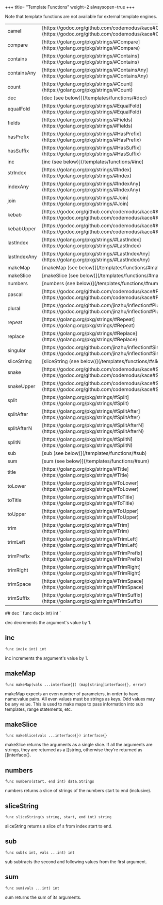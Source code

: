 +++
title= "Template Functions"
weight=2
alwaysopen=true
+++

Note that template functions are not available for external template engines.

<!-- {{{gocog
package main

import (
	"fmt"
	"os"
	"os/exec"
	"regexp"
	"strings"
)

var (
	stringsPkg = regexp.MustCompile(`"(.*?)".*?(strings\.(.*))$`)
	kacePkg    = regexp.MustCompile(`"(.*?)".*?(kace\.(.*))`)
	localFunc  = regexp.MustCompile(`"(.*?)".*?[a-zA-Z0-9_]+$`)
)

func main() {
	c := exec.Command("go", "doc", "-u", "gnorm.org/gnorm/environ.FuncMap")
	b, err := c.CombinedOutput()
	if err != nil {
		fmt.Println(err)
		os.Exit(1)
	}

	fmt.Println("<table>")

	var locals []string
	s := string(b)
	// strip off the first line about funcmap itself
	lines := strings.Split(s, "\n")[1:]
	for _, s := range lines {
		if len(s) == 0 {
			continue
		}
		if len(s) == 1 {
			break
		}
		// trim the trailing comma and indentation
		s := strings.TrimSpace(s[:len(s)-1])
		switch {
		case stringsPkg.MatchString(s):
			s = stringsPkg.ReplaceAllString(s, `<tr><td>$1</td><td>[https://golang.org/pkg/strings/#$3](https://golang.org/pkg/strings/#$3)</td></tr>`)

		case kacePkg.MatchString(s):
			s = kacePkg.ReplaceAllString(s, `<tr><td>$1</td><td>[https://godoc.org/github.com/codemodus/kace#$3](https://godoc.org/github.com/codemodus/kace#$3)</td></tr>`)
		case localFunc.MatchString(s):
			name := localFunc.ReplaceAllString(s, "$1")
			locals = append(locals, name)
			lowername := strings.ToLower(name)
			s = fmt.Sprintf("<tr><td>%s</td><td>[%s (see below)](/templates/functions/#%s)</td></tr>", name, name, lowername)
		}
		fmt.Println(s)
	}
	fmt.Println("</table>")

	for _, s := range locals {
		fmt.Println("##", s)
		c := exec.Command("go", "doc", "-u", "gnorm.org/gnorm/environ."+s)
		b, err := c.CombinedOutput()
		if err != nil {
			fmt.Println(err)
			os.Exit(1)
		}
		s := strings.TrimSpace(string(b))
		vals := strings.Split(s, "\n")
		fmt.Println("`", vals[0], "`")
		fmt.Println()
		for _, s := range vals[1:] {
			fmt.Println(strings.TrimSpace(s))
		}
	}
}
gocog}}} -->
<table>
<tr><td>camel</td><td>[https://godoc.org/github.com/codemodus/kace#Camel](https://godoc.org/github.com/codemodus/kace#Camel)</td></tr>
<tr><td>compare</td><td>[https://golang.org/pkg/strings/#Compare](https://golang.org/pkg/strings/#Compare)</td></tr>
<tr><td>contains</td><td>[https://golang.org/pkg/strings/#Contains](https://golang.org/pkg/strings/#Contains)</td></tr>
<tr><td>containsAny</td><td>[https://golang.org/pkg/strings/#ContainsAny](https://golang.org/pkg/strings/#ContainsAny)</td></tr>
<tr><td>count</td><td>[https://golang.org/pkg/strings/#Count](https://golang.org/pkg/strings/#Count)</td></tr>
<tr><td>dec</td><td>[dec (see below)](/templates/functions/#dec)</td></tr>
<tr><td>equalFold</td><td>[https://golang.org/pkg/strings/#EqualFold](https://golang.org/pkg/strings/#EqualFold)</td></tr>
<tr><td>fields</td><td>[https://golang.org/pkg/strings/#Fields](https://golang.org/pkg/strings/#Fields)</td></tr>
<tr><td>hasPrefix</td><td>[https://golang.org/pkg/strings/#HasPrefix](https://golang.org/pkg/strings/#HasPrefix)</td></tr>
<tr><td>hasSuffix</td><td>[https://golang.org/pkg/strings/#HasSuffix](https://golang.org/pkg/strings/#HasSuffix)</td></tr>
<tr><td>inc</td><td>[inc (see below)](/templates/functions/#inc)</td></tr>
<tr><td>strIndex</td><td>[https://golang.org/pkg/strings/#Index](https://golang.org/pkg/strings/#Index)</td></tr>
<tr><td>indexAny</td><td>[https://golang.org/pkg/strings/#IndexAny](https://golang.org/pkg/strings/#IndexAny)</td></tr>
<tr><td>join</td><td>[https://golang.org/pkg/strings/#Join](https://golang.org/pkg/strings/#Join)</td></tr>
<tr><td>kebab</td><td>[https://godoc.org/github.com/codemodus/kace#Kebab](https://godoc.org/github.com/codemodus/kace#Kebab)</td></tr>
<tr><td>kebabUpper</td><td>[https://godoc.org/github.com/codemodus/kace#KebabUpper](https://godoc.org/github.com/codemodus/kace#KebabUpper)</td></tr>
<tr><td>lastIndex</td><td>[https://golang.org/pkg/strings/#LastIndex](https://golang.org/pkg/strings/#LastIndex)</td></tr>
<tr><td>lastIndexAny</td><td>[https://golang.org/pkg/strings/#LastIndexAny](https://golang.org/pkg/strings/#LastIndexAny)</td></tr>
<tr><td>makeMap</td><td>[makeMap (see below)](/templates/functions/#makemap)</td></tr>
<tr><td>makeSlice</td><td>[makeSlice (see below)](/templates/functions/#makeslice)</td></tr>
<tr><td>numbers</td><td>[numbers (see below)](/templates/functions/#numbers)</td></tr>
<tr><td>pascal</td><td>[https://godoc.org/github.com/codemodus/kace#Pascal](https://godoc.org/github.com/codemodus/kace#Pascal)</td></tr>
<tr><td>plural</td><td>[https://godoc.org/github.com/jinzhu/inflection#Plural](https://godoc.org/github.com/jinzhu/inflection#Plural)</td></tr>
<tr><td>repeat</td><td>[https://golang.org/pkg/strings/#Repeat](https://golang.org/pkg/strings/#Repeat)</td></tr>
<tr><td>replace</td><td>[https://golang.org/pkg/strings/#Replace](https://golang.org/pkg/strings/#Replace)</td></tr>
<tr><td>singular</td><td>[https://godoc.org/github.com/jinzhu/inflection#Singular](https://godoc.org/github.com/jinzhu/inflection#Singular)</td></tr>
<tr><td>sliceString</td><td>[sliceString (see below)](/templates/functions/#slicestring)</td></tr>
<tr><td>snake</td><td>[https://godoc.org/github.com/codemodus/kace#Snake](https://godoc.org/github.com/codemodus/kace#Snake)</td></tr>
<tr><td>snakeUpper</td><td>[https://godoc.org/github.com/codemodus/kace#SnakeUpper](https://godoc.org/github.com/codemodus/kace#SnakeUpper)</td></tr>
<tr><td>split</td><td>[https://golang.org/pkg/strings/#Split](https://golang.org/pkg/strings/#Split)</td></tr>
<tr><td>splitAfter</td><td>[https://golang.org/pkg/strings/#SplitAfter](https://golang.org/pkg/strings/#SplitAfter)</td></tr>
<tr><td>splitAfterN</td><td>[https://golang.org/pkg/strings/#SplitAfterN](https://golang.org/pkg/strings/#SplitAfterN)</td></tr>
<tr><td>splitN</td><td>[https://golang.org/pkg/strings/#SplitN](https://golang.org/pkg/strings/#SplitN)</td></tr>
<tr><td>sub</td><td>[sub (see below)](/templates/functions/#sub)</td></tr>
<tr><td>sum</td><td>[sum (see below)](/templates/functions/#sum)</td></tr>
<tr><td>title</td><td>[https://golang.org/pkg/strings/#Title](https://golang.org/pkg/strings/#Title)</td></tr>
<tr><td>toLower</td><td>[https://golang.org/pkg/strings/#ToLower](https://golang.org/pkg/strings/#ToLower)</td></tr>
<tr><td>toTitle</td><td>[https://golang.org/pkg/strings/#ToTitle](https://golang.org/pkg/strings/#ToTitle)</td></tr>
<tr><td>toUpper</td><td>[https://golang.org/pkg/strings/#ToUpper](https://golang.org/pkg/strings/#ToUpper)</td></tr>
<tr><td>trim</td><td>[https://golang.org/pkg/strings/#Trim](https://golang.org/pkg/strings/#Trim)</td></tr>
<tr><td>trimLeft</td><td>[https://golang.org/pkg/strings/#TrimLeft](https://golang.org/pkg/strings/#TrimLeft)</td></tr>
<tr><td>trimPrefix</td><td>[https://golang.org/pkg/strings/#TrimPrefix](https://golang.org/pkg/strings/#TrimPrefix)</td></tr>
<tr><td>trimRight</td><td>[https://golang.org/pkg/strings/#TrimRight](https://golang.org/pkg/strings/#TrimRight)</td></tr>
<tr><td>trimSpace</td><td>[https://golang.org/pkg/strings/#TrimSpace](https://golang.org/pkg/strings/#TrimSpace)</td></tr>
<tr><td>trimSuffix</td><td>[https://golang.org/pkg/strings/#TrimSuffix](https://golang.org/pkg/strings/#TrimSuffix)</td></tr>
</table>
## dec
` func dec(x int) int `

dec decrements the argument's value by 1.
## inc
` func inc(x int) int `

inc increments the argument's value by 1.
## makeMap
` func makeMap(vals ...interface{}) (map[string]interface{}, error) `

makeMap expects an even number of parameters, in order to have name:value
pairs. All even values must be strings as keys. Odd values may be any value.
This is used to make maps to pass information into sub templates, range
statements, etc.
## makeSlice
` func makeSlice(vals ...interface{}) interface{} `

makeSlice returns the arguments as a single slice. If all the arguments are
strings, they are returned as a []string, otherwise they're returned as
[]interface{}.
## numbers
` func numbers(start, end int) data.Strings `

numbers returns a slice of strings of the numbers start to end (inclusive).
## sliceString
` func sliceString(s string, start, end int) string `

sliceString returns a slice of s from index start to end.
## sub
` func sub(x int, vals ...int) int `

sub subtracts the second and following values from the first argument.
## sum
` func sum(vals ...int) int `

sum returns the sum of its arguments.
<!-- {{{end}}} -->
